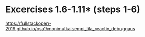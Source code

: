 # Excercises 1.6-1.11* (steps 1-6)
https://fullstackopen-2019.github.io/osa1/monimutkaisempi_tila_reactin_debuggaus
